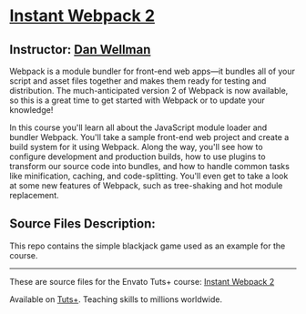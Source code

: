 # [Instant Webpack 2][published url]
## Instructor: [Dan Wellman][instructor url]


Webpack is a module bundler for front-end web apps—it bundles all of your script and asset files together and makes them ready for testing and distribution. The much-anticipated version 2 of Webpack is now available, so this is a great time to get started with Webpack or to update your knowledge!

In this course you'll learn all about the JavaScript module loader and bundler Webpack. You'll take a sample front-end web project and create a build system for it using Webpack. Along the way, you'll see how to configure development and production builds, how to use plugins to transform our source code into bundles, and how to handle common tasks like minification, caching, and code-splitting. You'll even get to take a look at some new features of Webpack, such as tree-shaking and hot module replacement.


## Source Files Description:

This repo contains the simple blackjack game used as an example for the course. 

------

These are source files for the Envato Tuts+ course: [Instant Webpack 2][published url]

Available on [Tuts+](https://tutsplus.com). Teaching skills to millions worldwide.

[published url]: https://code.tutsplus.com/courses/instant-webpack-2
[instructor url]: https://tutsplus.com/authors/dan-wellman
